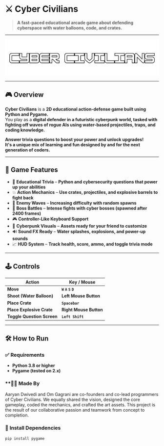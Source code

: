 # ⚔️ **Cyber Civilians**

> **A fast-paced educational arcade game about defending cyberspace with water balloons, code, and crates.**

---

![Cyber Civilians Banner](assets/Title.png)  

---

## 🎮 **Overview**

**Cyber Civilians** is a **2D educational action-defense game built using Python and Pygame.**  
You play as a **digital defender in a futuristic cyberpunk world, tasked with fighting off waves of rogue AIs using water-based projectiles, traps, and coding knowledge.**  

**Answer trivia questions to boost your power and unlock upgrades!**  
**It's a unique mix of learning and fun designed by and for the next generation of coders.**

---

## 🧩 **Game Features**

- 🧠 **Educational Trivia** – **Python and cybersecurity questions that power up your abilities**  
- 💥 **Action Mechanics** – **Use crates, projectiles, and explosive barrels to fight back**  
- 👾 **Enemy Waves** – **Increasing difficulty with random spawns**  
- 🦾 **Boss Battles** – **Intense fights with cyber bosses (spawned after 2400 frames)**  
- 🎮 **Controller-Like Keyboard Support**  
- 🎨 **Cyberpunk Visuals** – **Assets ready for your friend to customize**  
- 🔊 **Sound FX Ready** – **Water splashes, explosions, and power-up sounds**  
- 📈 **HUD System** – **Track health, score, ammo, and toggle trivia mode**  

---

## 🕹️ **Controls**

| **Action**                  | **Key / Mouse**           |
|----------------------------|--------------------------|
| **Move**                   | **`W` `A` `S` `D`**      |
| **Shoot (Water Balloon)**  | **Left Mouse Button**     |
| **Place Crate**            | **`Spacebar`**           |
| **Place Explosive Crate**  | **Right Mouse Button**    |
| **Toggle Question Screen** | **`Left Shift`**         |

---

## 🛠️ **How to Run**

### ✅ **Requirements**

- **Python 3.8 or higher**  
- **Pygame (tested on 2.x)**  

### **👨‍💻 **Made By**
Aaryan Dwivedi and Om Gagrani are co-founders and co-lead programmers of Cyber Civilians.
We equally shared the vision, designed the core gameplay, coded the mechanics, and crafted the art assets.
This project is the result of our collaborative passion and teamwork from concept to completion.

### 🔧 **Install Dependencies**
```bash
pip install pygame
